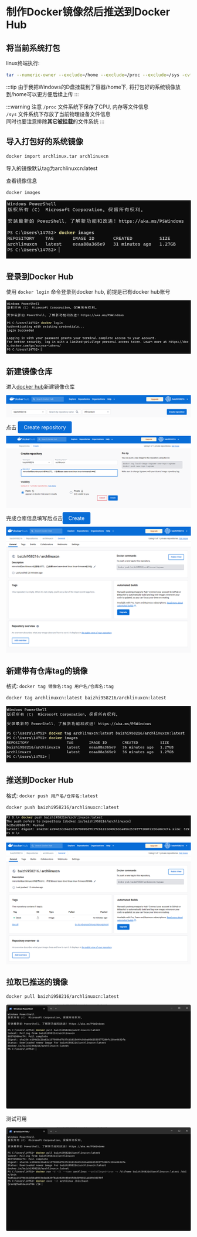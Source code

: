 # 制作Docker镜像然后推送到Docker Hub

## 将当前系统打包

linux终端执行:

```bash
tar --numeric-owner --exclude=/home --exclude=/proc --exclude=/sys -cvf archlinux.tar /home
```

:::tip 由于我把Windows的D盘挂载到了容器/home下, 将打包好的系统镜像放到/home可以更方便后续上传
:::

:::warning 注意
`/proc` 文件系统下保存了CPU, 内存等文件信息  
`/sys` 文件系统下存放了当前物理设备文件信息  
同时也要注意排除**其它被挂载**的文件系统
:::

## 导入打包好的系统镜像

```bash
docker import archlinux.tar archlinuxcn
```

导入的镜像默认tag为archlinuxcn:latest

查看镜像信息

```bash
docker images
```

![dockerimages](./hubpush/dockerimages.png)

## 登录到Docker Hub

使用 `docker login` 命令登录到docker hub, 前提是已有docker hub账号

![dockerlogin](./hubpush/dockerlogin.png)

## 新建镜像仓库

进入[docker hub](https://hub.docker.com/repositories)新建镜像仓库

![repositories](./hubpush/repositories.png)

点击 <span style="padding: 8px 16px;background-color: rgb(8, 109, 215);color: rgb(255, 255, 255);border-radius: 4px;">Create repository</span>

![create](./hubpush/create.png)

完成仓库信息填写后点击<span style="padding: 8px 16px;background-color: rgb(8, 109, 215);color: rgb(255, 255, 255);border-radius: 4px;">Create</span>

![created](./hubpush/created.png)

## 新建带有仓库tag的镜像

格式: `docker tag 镜像名:tag 用户名/仓库名:tag`

```bash
docker tag archlinuxcn:latest baizhi958216/archlinuxcn:latest
```

![dockertag](./hubpush/dockertag.png)

## 推送到Docker Hub

格式: `docker push 用户名/仓库名:latest`

```bash
docker push baizhi958216/archlinuxcn:latest
```

![push](./hubpush/push.png)

![pushed](./hubpush/pushed.png)

## 拉取已推送的镜像

```bash
docker pull baizhi958216/archlinuxcn:latest
```

![pull](./hubpush/pull.png)

测试可用

![canuse](./hubpush/testuse.png)